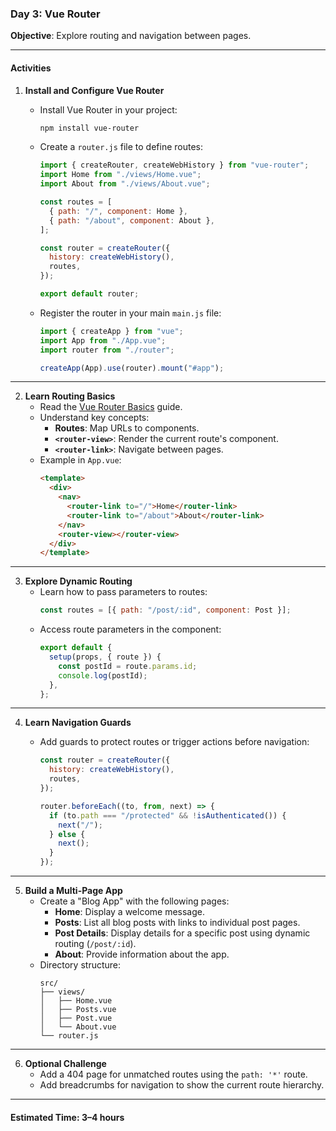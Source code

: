 ### **Day 3: Vue Router**

**Objective**: Explore routing and navigation between pages.

---

#### **Activities**

1. **Install and Configure Vue Router**

   - Install Vue Router in your project:
     ```bash
     npm install vue-router
     ```
   - Create a `router.js` file to define routes:

     ```javascript
     import { createRouter, createWebHistory } from "vue-router";
     import Home from "./views/Home.vue";
     import About from "./views/About.vue";

     const routes = [
       { path: "/", component: Home },
       { path: "/about", component: About },
     ];

     const router = createRouter({
       history: createWebHistory(),
       routes,
     });

     export default router;
     ```

   - Register the router in your main `main.js` file:

     ```javascript
     import { createApp } from "vue";
     import App from "./App.vue";
     import router from "./router";

     createApp(App).use(router).mount("#app");
     ```

---

2. **Learn Routing Basics**
   - Read the [Vue Router Basics](https://router.vuejs.org/guide/) guide.
   - Understand key concepts:
     - **Routes**: Map URLs to components.
     - **`<router-view>`**: Render the current route's component.
     - **`<router-link>`**: Navigate between pages.
   - Example in `App.vue`:
     ```html
     <template>
       <div>
         <nav>
           <router-link to="/">Home</router-link>
           <router-link to="/about">About</router-link>
         </nav>
         <router-view></router-view>
       </div>
     </template>
     ```

---

3. **Explore Dynamic Routing**
   - Learn how to pass parameters to routes:
     ```javascript
     const routes = [{ path: "/post/:id", component: Post }];
     ```
   - Access route parameters in the component:
     ```javascript
     export default {
       setup(props, { route }) {
         const postId = route.params.id;
         console.log(postId);
       },
     };
     ```

---

4. **Learn Navigation Guards**

   - Add guards to protect routes or trigger actions before navigation:

     ```javascript
     const router = createRouter({
       history: createWebHistory(),
       routes,
     });

     router.beforeEach((to, from, next) => {
       if (to.path === "/protected" && !isAuthenticated()) {
         next("/");
       } else {
         next();
       }
     });
     ```

---

5. **Build a Multi-Page App**
   - Create a "Blog App" with the following pages:
     - **Home**: Display a welcome message.
     - **Posts**: List all blog posts with links to individual post pages.
     - **Post Details**: Display details for a specific post using dynamic routing (`/post/:id`).
     - **About**: Provide information about the app.
   - Directory structure:
     ```plaintext
     src/
     ├── views/
     │   ├── Home.vue
     │   ├── Posts.vue
     │   ├── Post.vue
     │   └── About.vue
     └── router.js
     ```

---

6. **Optional Challenge**
   - Add a 404 page for unmatched routes using the `path: '*'` route.
   - Add breadcrumbs for navigation to show the current route hierarchy.

---

#### **Estimated Time**: 3–4 hours
